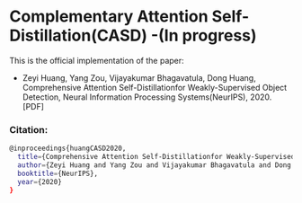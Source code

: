# Complementary Attention Self-Distillation(CASD) -(In progress)

This is the official implementation of the paper: 
- Zeyi Huang, Yang Zou, Vijayakumar Bhagavatula, Dong Huang, Comprehensive Attention Self-Distillationfor Weakly-Supervised Object Detection, Neural Information Processing Systems(NeurIPS), 2020. [PDF]

### Citation: 

```bash
@inproceedings{huangCASD2020,
  title={Comprehensive Attention Self-Distillationfor Weakly-Supervised Object Detection},
  author={Zeyi Huang and Yang Zou and Vijayakumar Bhagavatula and Dong Huang},
  booktitle={NeurIPS},
  year={2020}
}
```
